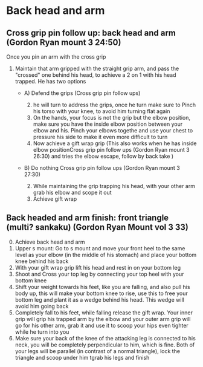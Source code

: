 # Back head and arm

## Cross grip pin follow up: back head and arm (Gordon Ryan mount 3 24:50)
Once you pin an arm with the cross grip
1. Maintain that arm gripped with the straight grip arm, and pass the "crossed" one behind his head, to achieve a 2 on 1 with his head trapped. He has two options
    - A) Defend the grips (Cross grip pin follow ups)

        2. he will turn to address the grips, once he turn make sure to Pinch his torso with your knee, to avoid him turning flat again
        3. On the hands, your focus is not the grip but the elbow position, make sure you have the inside elbow position between your elbow and his. Pinch your elbows togethe and use your chest to pressure his side to make it even more difficult to turn
        4. Now achieve a gift wrap grip
           (This also works when he has inside elbow positionCross grip pin follow ups (Gordon Ryan mount 3 26:30) and tries the elbow escape, follow by back take )
    - B) Do nothing Cross grip pin follow ups (Gordon Ryan mount 3 27:30)

        2. While maintaining the grip trapping his head, with your other arm grab his elbow and scope it out
        3. Achieve gift wrap


## Back headed and arm finish: front triangle (multi? sankaku) (Gordon Ryan Mount vol 3 33)

0. Achieve back head and arm
1. Upper s mount: Go to s mount and move your front heel to the same level as your elbow (in the middle of his stomach) and place your bottom knee behind his back
2. With your gift wrap grip lift his head and rest in on your bottom leg
3. Shoot and  Cross your top leg by connecting your top heel with your bottom knee
4. Shift your weight towards his feet, like you are falling, and also pull his body up, this will make your bottom knee to rise, use this to free your bottom leg and plant it as a wedge behind his head. This wedge will avoid him going back
5. Completely fall to his feet, while falling release the gift wrap. Your inner grip will grip his trapped arm by the elbow and your outer arm grip will go for his other arm, grab it and use it to scoop your hips even tighter while he turn into you
6. Make sure your back of the knee of the attacking leg is connected to his neck, you will be completely perpendicular to him, which is fine. Both of your legs will be parallel (in contrast of a normal triangle), lock the triangle and scoop under him tgrab his legs and  finish

